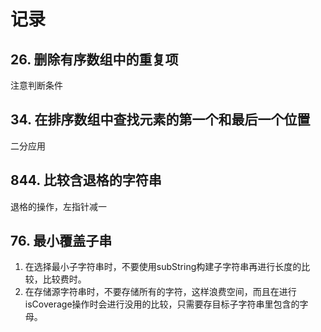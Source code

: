 # 记录

## 26. 删除有序数组中的重复项

注意判断条件

## 34. 在排序数组中查找元素的第一个和最后一个位置

二分应用

## 844. 比较含退格的字符串 

退格的操作，左指针减一

## 76. 最小覆盖子串

1. 在选择最小子字符串时，不要使用subString构建子字符串再进行长度的比较，比较费时。
2. 在存储源字符串时，不要存储所有的字符，这样浪费空间，而且在进行isCoverage操作时会进行没用的比较，只需要存目标子字符串里包含的字母。